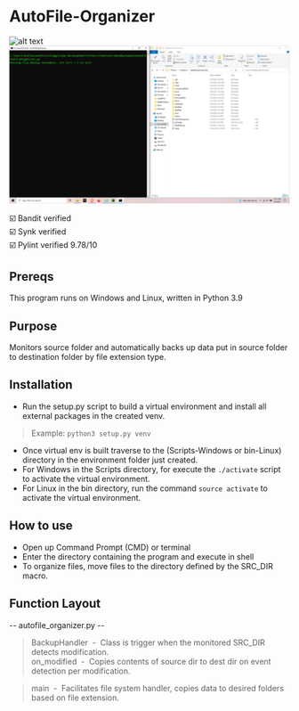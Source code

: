 # AutoFile-Organizer
![alt text](https://github.com/ngimb64/AutoFile-Organizer/blob/main/AutoFileOrganizer.gif?raw=true)
![alt text](https://github.com/ngimb64/AutoFile-Organizer/blob/main/AutoFileOrganizer.png?raw=true)

&#9745;&#65039; Bandit verified<br>
&#9745;&#65039; Synk verified<br>
&#9745;&#65039; Pylint verified 9.78/10

## Prereqs
This program runs on Windows and Linux, written in Python 3.9

## Purpose
Monitors source folder and automatically backs up data put in source folder to destination folder by file extension type.

## Installation
- Run the setup.py script to build a virtual environment and install all external packages in the created venv.

> Example: `python3 setup.py venv`

- Once virtual env is built traverse to the (Scripts-Windows or bin-Linux) directory in the environment folder just created.
- For Windows in the Scripts directory, for execute the `./activate` script to activate the virtual environment.
- For Linux in the bin directory, run the command `source activate` to activate the virtual environment.

## How to use
- Open up Command Prompt (CMD) or terminal
- Enter the directory containing the program and execute in shell
- To organize files, move files to the directory defined by the SRC_DIR macro.

## Function Layout
-- autofile_organizer.py --
> BackupHandler &nbsp;-&nbsp; Class is trigger when the monitored SRC_DIR detects modification.<br>
> on_modified &nbsp;-&nbsp; Copies contents of source dir to dest dir on event detection per 
> modification.

> main &nbsp;-&nbsp; Facilitates file system handler, copies data to desired folders based on file 
> extension. 